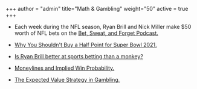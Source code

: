 +++
author = "admin"
title="Math & Gambling"
weight="50"
active = true
+++

* Each week during the NFL season, Ryan Brill and Nick Miller make $50 worth of NFL bets on the [Bet, Sweat, and Forget Podcast.](/bsf/)

* [Why You Shouldn't Buy a Half Point for Super Bowl 2021.](/dont_buy_points/)

* [Is Ryan Brill better at sports betting than a monkey?](/ryan_vs_monkey/)

* [Moneylines and Implied Win Probability.](/pdf/Moneylines.pdf)

* [The Expected Value Strategy in Gambling.](/pdf/Betting.pdf)  


<!---
[![betting](/img/pdf.gif)](/pdf/Betting.pdf)
 [![moneylines](/img/pdf.gif)](/pdf/Moneylines.pdf)
--->
